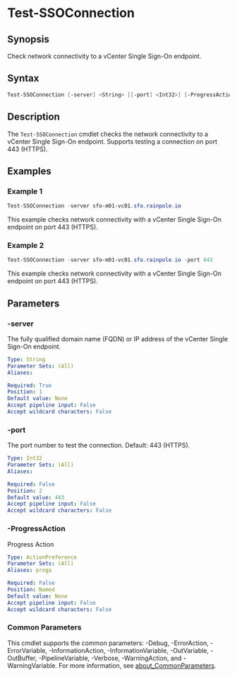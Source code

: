 # Test-SSOConnection

## Synopsis

Check network connectivity to a vCenter Single Sign-On endpoint.

## Syntax

```powershell
Test-SSOConnection [-server] <String> [[-port] <Int32>] [-ProgressAction <ActionPreference>] [<CommonParameters>]
```

## Description

The `Test-SSOConnection` cmdlet checks the network connectivity to a vCenter Single Sign-On endpoint.
Supports testing a connection on port 443 (HTTPS).

## Examples

### Example 1

```powershell
Test-SSOConnection -server sfo-m01-vc01.sfo.rainpole.io
```

This example checks network connectivity with a vCenter Single Sign-On endpoint on port 443 (HTTPS).

### Example 2

```powershell
Test-SSOConnection -server sfo-m01-vc01.sfo.rainpole.io -port 443
```

This example checks network connectivity with a vCenter Single Sign-On endpoint on port 443 (HTTPS).

## Parameters

### -server

The fully qualified domain name (FQDN) or IP address of the vCenter Single Sign-On endpoint.

```yaml
Type: String
Parameter Sets: (All)
Aliases:

Required: True
Position: 1
Default value: None
Accept pipeline input: False
Accept wildcard characters: False
```

### -port

The port number to test the connection.
Default: 443 (HTTPS).

```yaml
Type: Int32
Parameter Sets: (All)
Aliases:

Required: False
Position: 2
Default value: 443
Accept pipeline input: False
Accept wildcard characters: False
```

### -ProgressAction

Progress Action

```yaml
Type: ActionPreference
Parameter Sets: (All)
Aliases: proga

Required: False
Position: Named
Default value: None
Accept pipeline input: False
Accept wildcard characters: False
```

### Common Parameters

This cmdlet supports the common parameters: -Debug, -ErrorAction, -ErrorVariable, -InformationAction, -InformationVariable, -OutVariable, -OutBuffer, -PipelineVariable, -Verbose, -WarningAction, and -WarningVariable. For more information, see [about_CommonParameters](http://go.microsoft.com/fwlink/?LinkID=113216).
